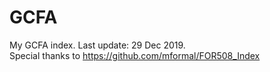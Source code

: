 # GCFA
My GCFA index. Last update: 29 Dec 2019. <br />
Special thanks to https://github.com/mformal/FOR508_Index <br />
